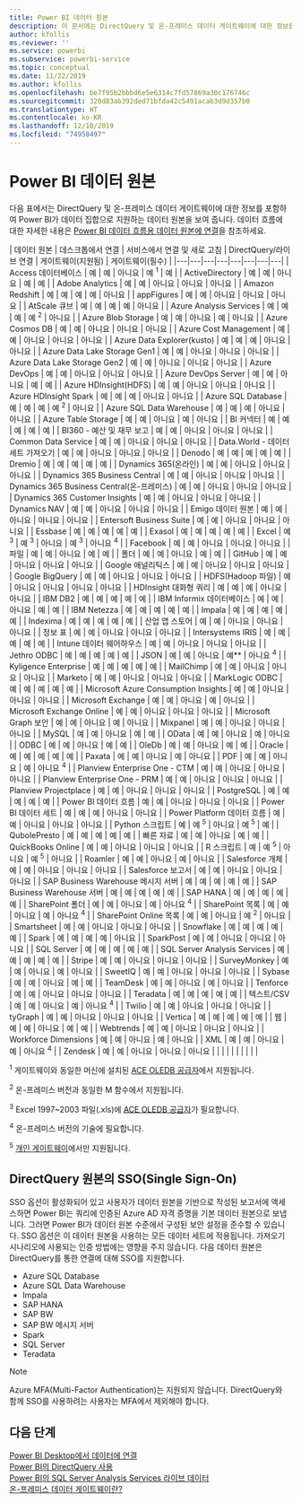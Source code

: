 ```yaml
---
title: Power BI 데이터 원본
description: 이 문서에는 DirectQuery 및 온-프레미스 데이터 게이트웨이에 대한 정보를 포함하여 Power BI에서 지원하는 데이터 원본이 나열되어 있습니다.
author: kfollis
ms.reviewer: ''
ms.service: powerbi
ms.subservice: powerbi-service
ms.topic: conceptual
ms.date: 11/22/2019
ms.author: kfollis
ms.openlocfilehash: be7f95b2bbbd6e5e6314c7fd57869a30c176746c
ms.sourcegitcommit: 320d83ab392ded71bfda42c5491acab3d9d357b0
ms.translationtype: HT
ms.contentlocale: ko-KR
ms.lasthandoff: 12/10/2019
ms.locfileid: "74958497"
---
```

# <a name="power-bi-data-sources"></a>Power BI 데이터 원본

다음 표에서는 DirectQuery 및 온-프레미스 데이터 게이트웨이에 대한 정보를 포함하여 Power BI가 데이터 집합으로 지원하는 데이터 원본을 보여 줍니다. 데이터 흐름에 대한 자세한 내용은 [Power BI 데이터 흐름용 데이터 원본에 연결](service-dataflows-data-sources.md)을 참조하세요.

| 데이터 원본 | 데스크톱에서 연결 | 서비스에서 연결 및 새로 고침 | DirectQuery/라이브 연결 | 게이트웨이(지원됨) | 게이트웨이(필수) |
|---|---|---|---|---|---|---|---|
| Access 데이터베이스 | 예 | 예 | 아니요 | 예 <sup>1</sup> | 예 |
| ActiveDirectory | 예 | 예 | 아니요 | 예 | 예 |
| Adobe Analytics | 예 | 예 | 아니요 | 아니요 | 아니요 |
| Amazon Redshift | 예 | 예 | 예 | 예 | 아니요 |
| appFigures | 예 | 예 | 아니요 | 아니요 | 아니요 |
| AtScale 큐브 | 예 | 예 | 예 | 예 | 아니요 |
| Azure Analysis Services | 예 | 예 | 예 | 예 <sup>2</sup> | 아니요 |
| Azure Blob Storage | 예 | 예 | 아니요 | 예 | 아니요 |
| Azure Cosmos DB | 예 | 예 | 아니요 | 아니요 | 아니요 |
| Azure Cost Management | 예 | 예 | 아니요 | 아니요 | 아니요 |
| Azure Data Explorer(kusto) | 예 | 예 | 예 | 아니요 | 아니요 |
| Azure Data Lake Storage Gen1 | 예 | 예 | 아니요 | 아니요 | 아니요 |
| Azure Data Lake Storage Gen2 | 예 | 예 | 아니요 | 아니요 | 아니요 |
| Azure DevOps | 예 | 예 | 아니요 | 아니요 | 아니요 |
| Azure DevOps Server | 예 | 예 | 아니요 | 예 | 예 |
| Azure HDInsight(HDFS) | 예 | 예 | 아니요 | 아니요 | 아니요 |
| Azure HDInsight Spark | 예 | 예 | 예 | 아니요 | 아니요 |
| Azure SQL Database | 예 | 예 | 예 | 예 <sup>2</sup> | 아니요 |
| Azure SQL Data Warehouse | 예 | 예 | 예 | 아니요 | 아니요 |
| Azure Table Storage | 예 | 예 | 아니요 | 예 | 아니요 |
| BI 커넥터 | 예 | 예 | 예 | 예 | 예 |
| BI360 - 예산 및 재무 보고 | 예 | 예 | 아니요 | 아니요 | 아니요 |
| Common Data Service | 예 | 예 | 아니요 | 아니요 | 아니요 |
| Data.World - 데이터 세트 가져오기 | 예 | 예 | 아니요 | 아니요 | 아니요 |
| Denodo | 예 | 예 | 예 | 예 | 예 |
| Dremio | 예 | 예 | 예 | 예 | 예 |
| Dynamics 365(온라인) | 예 | 예 | 아니요 | 아니요 | 아니요 |
| Dynamics 365 Business Central | 예 | 예 | 아니요 | 아니요 | 아니요 |
| Dynamics 365 Business Central(온-프레미스) | 예 | 예 | 아니요 | 아니요 | 아니요 |
| Dynamics 365 Customer Insights | 예 | 예 | 아니요 | 아니요 | 아니요 |
| Dynamics NAV | 예 | 예 | 아니요 | 아니요 | 아니요 |
| Emigo 데이터 원본 | 예 | 예 | 아니요 | 아니요 | 아니요 |
| Entersoft Business Suite | 예 | 예 | 아니요 | 아니요 | 아니요 |
| Essbase | 예 | 예 | 예 | 예 | 예 |
| Exasol | 예 | 예 | 예 | 예 | 예 |
| Excel | 예 <sup>3</sup> | 예 <sup>3</sup> | 아니요 | 예 <sup>3</sup> | 아니요 <sup>4</sup> |
| Facebook | 예 | 예 | 아니요 | 아니요 | 아니요 |
| 파일 | 예 | 예 | 아니요 | 예 | 예 |
| 폴더 | 예 | 예 | 아니요 | 예 | 예 |
| GitHub | 예 | 예 | 아니요 | 아니요 | 아니요 |
| Google 애널리틱스 | 예 | 예 | 아니요 | 아니요 | 아니요 |
| Google BigQuery | 예 | 예 | 아니요 | 아니요 | 아니요 |
| HDFS(Hadoop 파일) | 예 | 아니요 | 아니요 | 아니요 | 아니요 |
| HDInsight 대화형 쿼리 | 예 | 예 | 예 | 아니요 | 아니요 |
| IBM DB2 | 예 | 예 | 예 | 예 | 예 |
| IBM Informix 데이터베이스 | 예 | 예 | 아니요 | 예 | 예 |
| IBM Netezza | 예 | 예 | 예 | 예 | 예 |
| Impala | 예 | 예 | 예 | 예 | 예 |
| Indexima | 예 | 예 | 예 | 예 | 예 |
| 산업 앱 스토어 | 예 | 예 | 아니요 | 아니요 | 아니요 |
| 정보 표 | 예 | 예 | 아니요 | 아니요 | 아니요 |
| Intersystems IRIS | 예 | 예 | 예 | 예 | 예 |
| Intune 데이터 웨어하우스 | 예 | 예 | 아니요 | 아니요 | 아니요 |
| Jethro ODBC | 예 | 예 | 예 | 예 | 예 |
| JSON | 예 | 예 | 아니요 | 예** | 아니요 <sup>4</sup> |
| Kyligence Enterprise | 예 | 예 | 예 | 예 | 예 |
| MailChimp | 예 | 예 | 아니요 | 아니요 | 아니요 |
| Marketo | 예 | 예 | 아니요 | 아니요 | 아니요 |
| MarkLogic ODBC | 예 | 예 | 예 | 예 | 예 |
| Microsoft Azure Consumption Insights | 예 | 예 | 아니요 | 아니요 | 아니요 |
| Microsoft Exchange | 예 | 예 | 아니요 | 예 | 아니요 |
| Microsoft Exchange Online | 예 | 예 | 아니요 | 아니요 | 아니요 |
| Microsoft Graph 보안 | 예 | 예 | 아니요 | 예 | 아니요 |
| Mixpanel | 예 | 예 | 아니요 | 아니요 | 아니요 |
| MySQL | 예 | 예 | 아니요 | 예 | 예 |
| OData | 예 | 예 | 아니요 | 예 | 아니요 |
| ODBC | 예 | 예 | 아니요 | 예 | 예 |
| OleDb | 예 | 예 | 아니요 | 예 | 예 |
| Oracle | 예 | 예 | 예 | 예 | 예 |
| Paxata | 예 | 예 | 아니요 | 예 | 아니요 |
| PDF | 예 | 예 | 아니요 | 예 | 아니요 <sup>4</sup> |
| Planview Enterprise One - CTM | 예 | 예 | 아니요 | 아니요 | 아니요 |
| Planview Enterprise One - PRM | 예 | 예 | 아니요 | 아니요 | 아니요 |
| Planview Projectplace | 예 | 예 | 아니요 | 아니요 | 아니요 |
| PostgreSQL | 예 | 예 | 예 | 예 | 예 |
| Power BI 데이터 흐름 | 예 | 예 | 아니요 | 아니요 | 아니요 |
| Power BI 데이터 세트 | 예 | 예 | 예 | 아니요 | 아니요 |
| Power Platform 데이터 흐름 | 예 | 예 | 아니요 | 아니요 | 아니요 |
| Python 스크립트 | 예 | 예 <sup>5</sup> | 아니요 | 예 <sup>5</sup> | 예 |
| QubolePresto | 예 | 예 | 예 | 예 | 예 |
| 빠른 자료 | 예 | 예 | 아니요 | 예 | 예 |
| QuickBooks Online | 예 | 예 | 아니요 | 아니요 | 아니요 |
| R 스크립트 | 예 | 예 <sup>5</sup> | 아니요 | 예 <sup>5</sup> | 아니요 |
| Roamler | 예 | 예 | 아니요 | 예 | 아니요 |
| Salesforce 개체 | 예 | 예 | 아니요 | 아니요 | 아니요 |
| Salesforce 보고서 | 예 | 예 | 아니요 | 아니요 | 아니요 |
| SAP Business Warehouse 메시지 서버 | 예 | 예 | 예 | 예 | 예 |
| SAP Business Warehouse 서버 | 예 | 예 | 예 | 예 | 예 |
| SAP HANA | 예 | 예 | 예 | 예 | 예 |
| SharePoint 폴더 | 예 | 예 | 아니요 | 예 | 아니요 <sup>4</sup> |
| SharePoint 목록 | 예 | 예 | 아니요 | 예 | 아니요 <sup>4</sup> |
| SharePoint Online 목록 | 예 | 예 | 아니요 | 예 <sup>2</sup> | 아니요 |
| Smartsheet | 예 | 예 | 아니요 | 아니요 | 아니요 |
| Snowflake | 예 | 예 | 예 | 예 | 예 |
| Spark | 예 | 예 | 예 | 예 | 아니요 |
| SparkPost | 예 | 예 | 아니요 | 아니요 | 아니요 |
| SQL Server | 예 | 예 | 예 | 예 | 예 |
| SQL Server Analysis Services | 예 | 예 | 예 | 예 | 예 |
| Stripe | 예 | 예 | 아니요 | 아니요 | 아니요 |
| SurveyMonkey | 예 | 예 | 아니요 | 예 | 아니요 |
| SweetIQ | 예 | 예 | 아니요 | 아니요 | 아니요 |
| Sybase | 예 | 예 | 아니요 | 예 | 예 |
| TeamDesk | 예 | 예 | 아니요 | 예 | 아니요 |
| Tenforce | 예 | 예 | 아니요 | 아니요 | 아니요 |
| Teradata | 예 | 예 | 예 | 예 | 예 |
| 텍스트/CSV | 예 | 예 | 아니요 | 예 | 아니요 <sup>4</sup> |
| Twilio | 예 | 예 | 아니요 | 아니요 | 아니요 |
| tyGraph | 예 | 예 | 아니요 | 아니요 | 아니요 |
| Vertica | 예 | 예 | 예 | 예 | 예 |
| 웹 | 예 | 예 | 아니요 | 예 | 예 |
| Webtrends | 예 | 예 | 아니요 | 아니요 | 아니요 |
| Workforce Dimensions | 예 | 예 | 아니요 | 예 | 아니요 |
| XML | 예 | 예 | 아니요 | 예 | 아니요 <sup>4</sup> |
| Zendesk | 예 | 예 | 아니요 | 아니요 | 아니요 |
| | | | | | | | |

<sup>1</sup> 게이트웨이와 동일한 머신에 설치된 [ACE OLEDB 공급자](https://www.microsoft.com/download/details.aspx?id=54920)에서 지원됩니다.

<sup>2</sup> 온-프레미스 버전과 동일한 M 함수에서 지원됩니다.

<sup>3</sup> Excel 1997~2003 파일(.xls)에 [ACE OLEDB 공급자](https://www.microsoft.com/download/details.aspx?id=54920)가 필요합니다.

<sup>4</sup> 온-프레미스 버전의 기술에 필요합니다.

<sup>5</sup> [개인 게이트웨이](service-gateway-personal-mode.md)에서만 지원됩니다.

## <a name="single-sign-on-sso-for-directquery-sources"></a>DirectQuery 원본의 SSO(Single Sign-On)

SSO 옵션이 활성화되어 있고 사용자가 데이터 원본을 기반으로 작성된 보고서에 액세스하면 Power BI는 쿼리에 인증된 Azure AD 자격 증명을 기본 데이터 원본으로 보냅니다. 그러면 Power BI가 데이터 원본 수준에서 구성된 보안 설정을 준수할 수 있습니다.
SSO 옵션은 이 데이터 원본을 사용하는 모든 데이터 세트에 적용됩니다. 가져오기 시나리오에 사용되는 인증 방법에는 영향을 주지 않습니다. 다음 데이터 원본은 DirectQuery를 통한 연결에 대해 SSO를 지원합니다.

- Azure SQL Database
- Azure SQL Data Warehouse
- Impala
- SAP HANA
- SAP BW
- SAP BW 메시지 서버
- Spark
- SQL Server
- Teradata

> [!Note]
> Azure MFA(Multi-Factor Authentication)는 지원되지 않습니다. DirectQuery와 함께 SSO를 사용하려는 사용자는 MFA에서 제외해야 합니다.

## <a name="next-steps"></a>다음 단계

[Power BI Desktop에서 데이터에 연결](desktop-quickstart-connect-to-data.md)  
[Power BI의 DirectQuery 사용](desktop-directquery-about.md)  
[Power BI의 SQL Server Analysis Services 라이브 데이터](sql-server-analysis-services-tabular-data.md)  
[온-프레미스 데이터 게이트웨이란?](service-gateway-onprem.md)  
